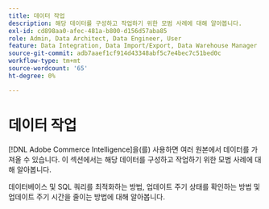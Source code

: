 ```yaml
---
title: 데이터 작업
description: 해당 데이터를 구성하고 작업하기 위한 모범 사례에 대해 알아봅니다.
exl-id: cd898aa0-afec-481a-b800-d156d57aba85
role: Admin, Data Architect, Data Engineer, User
feature: Data Integration, Data Import/Export, Data Warehouse Manager
source-git-commit: adb7aaef1cf914d43348abf5c7e4bec7c51bed0c
workflow-type: tm+mt
source-wordcount: '65'
ht-degree: 0%

---
```


# 데이터 작업

[!DNL Adobe Commerce Intelligence]을(를) 사용하면 여러 원본에서 데이터를 가져올 수 있습니다. 이 섹션에서는 해당 데이터를 구성하고 작업하기 위한 모범 사례에 대해 알아봅니다.

데이터베이스 및 SQL 쿼리를 최적화하는 방법, 업데이트 주기 상태를 확인하는 방법 및 업데이트 주기 시간을 줄이는 방법에 대해 알아봅니다.
